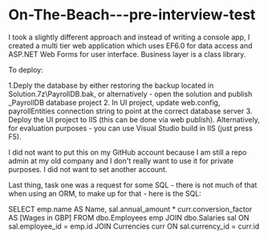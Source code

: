 # On-The-Beach---pre-interview-test

I took a slightly different approach and instead of writing a console app, I created a multi tier web application which uses EF6.0 for data access and ASP.NET Web Forms for user interface. Business layer is a class library.

To deploy:

1.Deply the database by either restoring the backup located in Solution.7z\PayrollDB.bak, or alternatively - open the solution and publish _PayrollDB database project
2. In UI project, update web.config, payrollEntities connection string to point at the correct database server
3. Deploy the UI project to IIS (this can be done via web publish). Alternatively, for evaluation purposes - you can use Visual Studio build in IIS (just press F5).

I did not want to put this on my GitHub account because I am still a repo admin at my old company and I don't really want to use it for private purposes. I did not want to set another account. 

Last thing, task one was a request for some SQL - there is not much of that when using an ORM, to make up for that - here is the SQL:

SELECT 
	emp.name AS Name,
	sal.annual_amount *
	curr.conversion_factor AS [Wages in GBP]
FROM
	dbo.Employees emp 
	JOIN dbo.Salaries sal ON sal.employee_id = emp.id
	JOIN Currencies curr ON sal.currency_id = curr.id
